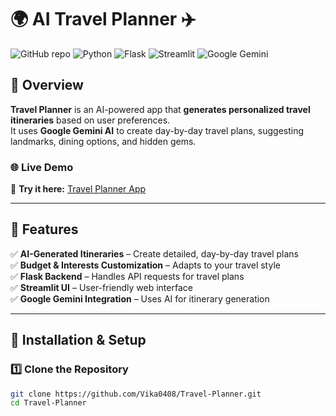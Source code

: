 # 🌍 AI Travel Planner ✈️

![GitHub repo](https://img.shields.io/badge/GitHub-Travel--Planner-blue?style=flat-square)
![Python](https://img.shields.io/badge/Python-3.8%2B-blue)
![Flask](https://img.shields.io/badge/Flask-3.1.0-red)
![Streamlit](https://img.shields.io/badge/Streamlit-1.44.0-brightgreen)
![Google Gemini](https://img.shields.io/badge/Google-Gemini-orange)

## 🚀 Overview  
**Travel Planner** is an AI-powered app that **generates personalized travel itineraries** based on user preferences.  
It uses **Google Gemini AI** to create day-by-day travel plans, suggesting landmarks, dining options, and hidden gems.

### 🌐 **Live Demo**  
🚀 **Try it here:** [Travel Planner App](https://travel-planner-kxxtdznb29vj4vezdsh4ef.streamlit.app/)  

---

## 🎯 Features  
✅ **AI-Generated Itineraries** – Create detailed, day-by-day travel plans  
✅ **Budget & Interests Customization** – Adapts to your travel style  
✅ **Flask Backend** – Handles API requests for travel plans  
✅ **Streamlit UI** – User-friendly web interface  
✅ **Google Gemini Integration** – Uses AI for itinerary generation  

---

## 🔧 Installation & Setup  

### **1️⃣ Clone the Repository**
```sh
git clone https://github.com/Vika0408/Travel-Planner.git
cd Travel-Planner
